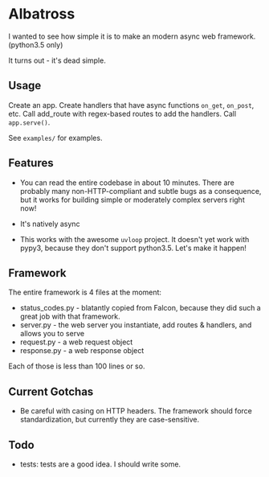 # Albatross

I wanted to see how simple it is to make an modern async web framework. (python3.5 only)

It turns out - it's dead simple.

## Usage

Create an app. Create handlers that have async functions `on_get`, `on_post`, etc. Call add_route with regex-based routes
to add the handlers. Call `app.serve()`.

See `examples/` for examples.

## Features

- You can read the entire codebase in about 10 minutes.
  There are probably many non-HTTP-compliant and subtle bugs as a consequence, but
  it works for building simple or moderately complex servers right now!

- It's natively async

- This works with the awesome `uvloop` project. It doesn't yet work with pypy3, because they don't support python3.5.
  Let's make it happen!

## Framework

The entire framework is 4 files at the moment:

- status_codes.py - blatantly copied from Falcon, because they did such a great job with that framework.
- server.py - the web server you instantiate, add routes & handlers, and allows you to serve
- request.py - a web request object
- response.py - a web response object

Each of those is less than 100 lines or so.

## Current Gotchas

- Be careful with casing on HTTP headers. The framework should force standardization, but currently they are case-sensitive.


## Todo

- tests: tests are a good idea. I should write some.
